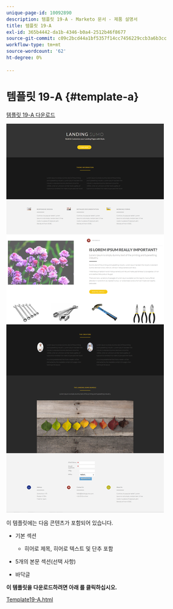 ```yaml
---
unique-page-id: 10092890
description: 템플릿 19-A - Marketo 문서 - 제품 설명서
title: 템플릿 19-A
exl-id: 365b4442-da1b-4346-b0a4-2512b46f8677
source-git-commit: c09c2bcd44a1bf5357f14cc7456229ccb3a6b3cc
workflow-type: tm+mt
source-wordcount: '62'
ht-degree: 0%

---
```


# 템플릿 19-A {#template-a}

[템플릿 19-A 다운로드](https://docs.marketo.com/download/attachments/10092890/template-19a.html?version=1&amp;modificationdate=1441750318000&amp;api=v2)

![](assets/image2015-9-16-16-3a46-3a31.png)

이 템플릿에는 다음 콘텐츠가 포함되어 있습니다.

* 기본 섹션

   * 히어로 제목, 히어로 텍스트 및 단추 포함

* 5개의 본문 섹션(선택 사항)
* 바닥글

**이 템플릿을 다운로드하려면 아래 를 클릭하십시오.**

[Template19-A.html](https://docs.marketo.com/download/attachments/10092890/template-19a.html?version=1&amp;modificationdate=1441750318000&amp;api=v2)
